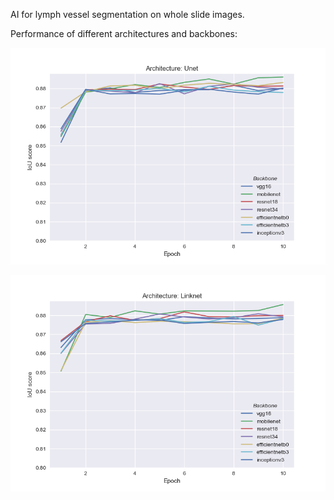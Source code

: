 AI for lymph vessel segmentation on whole slide images.

Performance of different architectures and backbones:

![alt text](https://github.com/RPalpatine/Lymph-vessel-segmentation/blob/main/Unet.png)

![alt text](https://github.com/RPalpatine/Lymph-vessel-segmentation/blob/main/Linknet.png)

